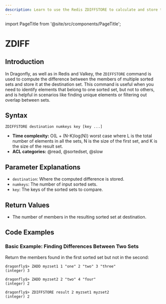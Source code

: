 ```yaml
---
description: Learn to use the Redis ZDIFFSTORE to calculate and store the difference of sorted sets.
---
```


import PageTitle from '@site/src/components/PageTitle';

# ZDIFF

<PageTitle title="Redis ZDIFFSTORE Explained (Better Than Official Docs)" />

## Introduction

In Dragonfly, as well as in Redis and Valkey, the `ZDIFFSTORE` command is used to compute the difference between the members of multiple sorted sets and store it at the destination set.
This command is useful when you need to identify elements that belong to one sorted set, but not to others, and is helpful in scenarios like finding unique elements or filtering out overlap between sets.

## Syntax

```shell
ZDIFFSTORE destination numkeys key [key ...]
```

- **Time complexity:** O(L + (N-K)log(N)) worst case where L is the total number of elements in all the sets, N is the size of the first set, and K is the size of the result set.
- **ACL categories:** @read, @sortedset, @slow

## Parameter Explanations

- `destination`: Where the computed difference is stored.
- `numkeys`: The number of input sorted sets.
- `key`: The keys of the sorted sets to compare.

## Return Values

- The number of members in the resulting sorted set at destination.

## Code Examples

### Basic Example: Finding Differences Between Two Sets

Return the members found in the first sorted set but not in the second:

```shell
dragonfly$> ZADD myzset1 1 "one" 2 "two" 3 "three"
(integer) 3

dragonfly$> ZADD myzset2 2 "two" 4 "four"
(integer) 2

dragonfly$> ZDIFFSTORE result 2 myzset1 myzset2
(integer) 2
```
